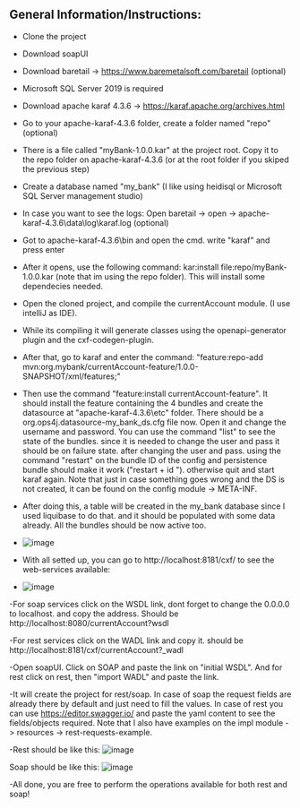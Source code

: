 ## General Information/Instructions:
- Clone the project
- Download soapUI
- Download baretail -> https://www.baremetalsoft.com/baretail (optional)
- Microsoft SQL Server 2019 is required
- Download apache karaf 4.3.6 -> https://karaf.apache.org/archives.html
- Go to your apache-karaf-4.3.6 folder, create a folder named "repo" (optional)
- There is a file called "myBank-1.0.0.kar" at the project root. Copy it to the repo folder on apache-karaf-4.3.6 (or at the root folder if you skiped the previous step)
- Create a database named "my_bank" (I like using heidisql or Microsoft SQL Server management studio)
- In case you want to see the logs: Open baretail -> open -> apache-karaf-4.3.6\data\log\karaf.log (optional)
- Got to apache-karaf-4.3.6\bin and open the cmd. write "karaf" and press enter
- After it opens, use the following command: kar:install file:repo/myBank-1.0.0.kar (note that im using the repo folder). This will install some dependecies needed.
- Open the cloned project, and compile the currentAccount module. (I use intelliJ as IDE).
- While its compiling it will generate classes using the openapi-generator plugin and the cxf-codegen-plugin.
- After that, go to karaf and enter the command: "feature:repo-add mvn:org.mybank/currentAccount-feature/1.0.0-SNAPSHOT/xml/features;"
- Then use the command "feature:install currentAccount-feature". It should install the feature containing the 4 bundles and create the datasource at "apache-karaf-4.3.6\etc" folder. There should be a org.ops4j.datasource-my_bank_ds.cfg file now. Open it and change the username and password. You can use the command "list" to see the state of the bundles. since it is needed to change the user and pass it should be on failure state. after changing the user and pass. using the command "restart" on the bundle ID of the config and persistence bundle should make it work ("restart + id "). otherwise quit and start karaf again. Note that just in case something goes wrong and the DS is not created, it can be found on the config module -> META-INF. 
- After doing this, a table will be created in the my_bank database since I used liquibase to do that. and it should be populated with some data already. All the bundles should be now active too.
- ![image](https://github.com/Narayami/my_bank/assets/43100019/c144a601-1854-4d61-808f-e7ccaea27e71)
  
- With all setted up, you can go to http://localhost:8181/cxf/ to see the web-services available:
- ![image](https://github.com/Narayami/my_bank/assets/43100019/5df7c7ee-ded3-48f1-9368-d715f9fb331b)

-For soap services click on the WSDL link, dont forget to change the 0.0.0.0 to localhost. and copy the address. Should be http://localhost:8080/currentAccount?wsdl

-For rest services click on the WADL link and copy it. should be http://localhost:8181/cxf/currentAccount?_wadl

-Open soapUI. Click on SOAP and paste the link on "initial WSDL". And for rest click on rest, then "import WADL" and paste the link.

-It will create the project for rest/soap. In case of soap the request fields are already there by default and just need to fill the values. In case of rest you can use https://editor.swagger.io/ and paste the yaml content to see the fields/objects required. Note that I also have examples on the impl module -> resources -> rest-requests-example.

-Rest should be like this:
 ![image](https://github.com/Narayami/my_bank/assets/43100019/089dfa81-8b3b-40a1-a73b-3fc2d581bb92)

 Soap should be like this:
![image](https://github.com/Narayami/my_bank/assets/43100019/f890f996-f8eb-4f5e-8a95-fb3dfd93bb12)

-All done, you are free to perform the operations available for both rest and soap!

